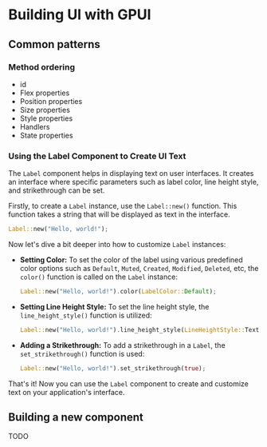 # Building UI with GPUI

## Common patterns

### Method ordering

- id
- Flex properties
- Position properties
- Size properties
- Style properties
- Handlers
- State properties

### Using the Label Component to Create UI Text

The `Label` component helps in displaying text on user interfaces. It creates an interface where specific parameters such as label color, line height style, and strikethrough can be set.

Firstly, to create a `Label` instance, use the `Label::new()` function. This function takes a string that will be displayed as text in the interface.

```rust
Label::new("Hello, world!");
```

Now let's dive a bit deeper into how to customize `Label` instances:

- **Setting Color:** To set the color of the label using various predefined color options such as `Default`, `Muted`, `Created`, `Modified`, `Deleted`, etc, the `color()` function is called on the `Label` instance:

  ```rust
  Label::new("Hello, world!").color(LabelColor::Default);
  ```

- **Setting Line Height Style:** To set the line height style, the `line_height_style()` function is utilized:

  ```rust
  Label::new("Hello, world!").line_height_style(LineHeightStyle::TextLabel);
  ```

- **Adding a Strikethrough:** To add a strikethrough in a `Label`, the `set_strikethrough()` function is used:

  ```rust
  Label::new("Hello, world!").set_strikethrough(true);
  ```

That's it! Now you can use the `Label` component to create and customize text on your application's interface.

## Building a new component

TODO
